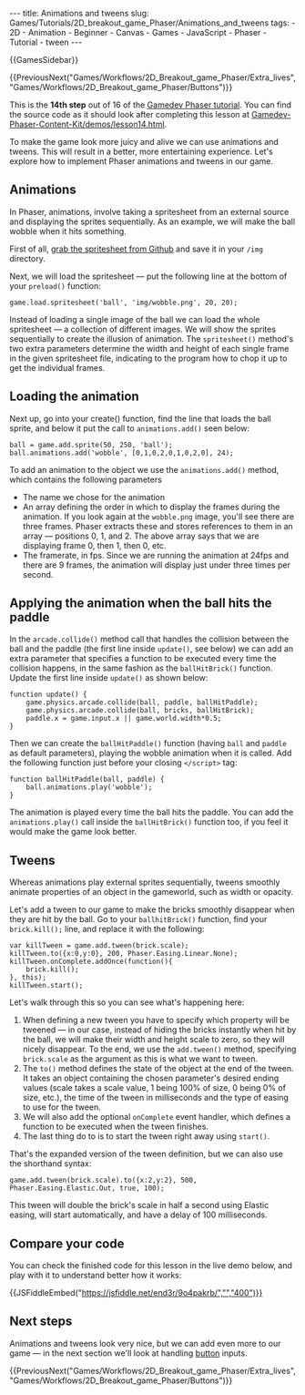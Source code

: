 --- title: Animations and tweens slug: Games/Tutorials/2D_breakout_game_Phaser/Animations_and_tweens tags: - 2D - Animation - Beginner - Canvas - Games - JavaScript - Phaser - Tutorial - tween ---

{{GamesSidebar}}

{{PreviousNext("Games/Workflows/2D\_Breakout\_game\_Phaser/Extra\_lives", "Games/Workflows/2D\_Breakout\_game\_Phaser/Buttons")}}

This is the **14th step** out of 16 of the [Gamedev Phaser tutorial](/en-US/docs/Games/Tutorials/2D_breakout_game_Phaser). You can find the source code as it should look after completing this lesson at [Gamedev-Phaser-Content-Kit/demos/lesson14.html](https://github.com/end3r/Gamedev-Phaser-Content-Kit/blob/gh-pages/demos/lesson14.html).

<span class="seoSummary">To make the game look more juicy and alive we can use animations and tweens. This will result in a better, more entertaining experience. Let's explore how to implement Phaser animations and tweens in our game.</span>

## Animations

In Phaser, animations, involve taking a spritesheet from an external source and displaying the sprites sequentially. As an example, we will make the ball wobble when it hits something.

First of all, [grab the spritesheet from Github](https://github.com/end3r/Gamedev-Phaser-Content-Kit/blob/gh-pages/demos/img/wobble.png) and save it in your `/img` directory.

Next, we will load the spritesheet — put the following line at the bottom of your `preload()` function:

    game.load.spritesheet('ball', 'img/wobble.png', 20, 20);

Instead of loading a single image of the ball we can load the whole spritesheet — a collection of different images. We will show the sprites sequentially to create the illusion of animation. The `spritesheet()` method's two extra parameters determine the width and height of each single frame in the given spritesheet file, indicating to the program how to chop it up to get the individual frames.

## Loading the animation

Next up, go into your create() function, find the line that loads the ball sprite, and below it put the call to `animations.add()` seen below:

    ball = game.add.sprite(50, 250, 'ball');
    ball.animations.add('wobble', [0,1,0,2,0,1,0,2,0], 24);

To add an animation to the object we use the `animations.add()` method, which contains the following parameters

- The name we chose for the animation
- An array defining the order in which to display the frames during the animation. If you look again at the `wobble.png` image, you'll see there are three frames. Phaser extracts these and stores references to them in an array — positions 0, 1, and 2. The above array says that we are displaying frame 0, then 1, then 0, etc.
- The framerate, in fps. Since we are running the animation at 24fps and there are 9 frames, the animation will display just under three times per second.

## Applying the animation when the ball hits the paddle

In the `arcade.collide()` method call that handles the collision between the ball and the paddle (the first line inside `update()`, see below) we can add an extra parameter that specifies a function to be executed every time the collision happens, in the same fashion as the `ballHitBrick()` function. Update the first line inside `update()` as shown below:

    function update() {
        game.physics.arcade.collide(ball, paddle, ballHitPaddle);
        game.physics.arcade.collide(ball, bricks, ballHitBrick);
        paddle.x = game.input.x || game.world.width*0.5;
    }

Then we can create the `ballHitPaddle()` function (having `ball` and `paddle` as default parameters), playing the wobble animation when it is called. Add the following function just before your closing `</script>` tag:

    function ballHitPaddle(ball, paddle) {
        ball.animations.play('wobble');
    }

The animation is played every time the ball hits the paddle. You can add the `animations.play()` call inside the `ballHitBrick()` function too, if you feel it would make the game look better.

## Tweens

Whereas animations play external sprites sequentially, tweens smoothly animate properties of an object in the gameworld, such as width or opacity.

Let's add a tween to our game to make the bricks smoothly disappear when they are hit by the ball. Go to your `ballhitBrick()` function, find your `brick.kill();` line, and replace it with the following:

    var killTween = game.add.tween(brick.scale);
    killTween.to({x:0,y:0}, 200, Phaser.Easing.Linear.None);
    killTween.onComplete.addOnce(function(){
        brick.kill();
    }, this);
    killTween.start();

Let's walk through this so you can see what's happening here:

1.  When defining a new tween you have to specify which property will be tweened — in our case, instead of hiding the bricks instantly when hit by the ball, we will make their width and height scale to zero, so they will nicely disappear. To the end, we use the `add.tween()` method, specifying `brick.scale` as the argument as this is what we want to tween.
2.  The `to()` method defines the state of the object at the end of the tween. It takes an object containing the chosen parameter's desired ending values (scale takes a scale value, 1 being 100% of size, 0 being 0% of size, etc.), the time of the tween in milliseconds and the type of easing to use for the tween.
3.  We will also add the optional `onComplete` event handler, which defines a function to be executed when the tween finishes.
4.  The last thing do to is to start the tween right away using `start()`.

That's the expanded version of the tween definition, but we can also use the shorthand syntax:

    game.add.tween(brick.scale).to({x:2,y:2}, 500, Phaser.Easing.Elastic.Out, true, 100);

This tween will double the brick's scale in half a second using Elastic easing, will start automatically, and have a delay of 100 milliseconds.

## Compare your code

You can check the finished code for this lesson in the live demo below, and play with it to understand better how it works:

{{JSFiddleEmbed("https://jsfiddle.net/end3r/9o4pakrb/","","400")}}

## Next steps

Animations and tweens look very nice, but we can add even more to our game — in the next section we'll look at handling [button](/en-US/docs/Games/Tutorials/2D_breakout_game_Phaser/Buttons) inputs.

{{PreviousNext("Games/Workflows/2D\_Breakout\_game\_Phaser/Extra\_lives", "Games/Workflows/2D\_Breakout\_game\_Phaser/Buttons")}}
